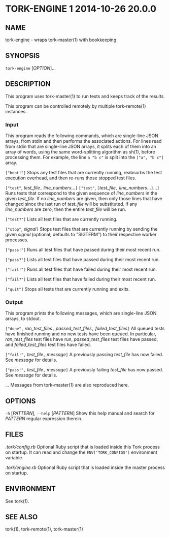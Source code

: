 # TORK-ENGINE 1 2014-10-26 20.0.0

## NAME

tork-engine - wraps tork-master(1) with bookkeeping

## SYNOPSIS

`tork-engine` [*OPTION*]...

## DESCRIPTION

This program uses tork-master(1) to run tests and keeps track of the results.

This program can be controlled remotely by multiple tork-remote(1) instances.

### Input

This program reads the following commands, which are single-line JSON arrays,
from stdin and then performs the associated actions.  For lines read from
stdin that are single-line JSON arrays, it splits each of them into an array
of words, using the same word-splitting algorithm as sh(1), before processing
them.  For example, the line `a "b c"` is split into the `["a", "b c"]` array.

`["boot!"]`
  Stops any test files that are currently running, reabsorbs the test
  execution overhead, and then re-runs those stopped test files.

`["test"`, *test_file*`,` *line_numbers*...`]`
`["test"`, `[`*test_file*`,` *line_numbers*...`]`...`]`
  Runs tests that correspond to the given sequence of *line_numbers* in the
  given *test_file*.  If no *line_numbers* are given, then only those lines
  that have changed since the last run of *test_file* will be substituted.
  If any *line_numbers* are zero, then the entire *test_file* will be run.

`["test?"]`
  Lists all test files that are currently running.

`["stop"`, *signal*`]`
  Stops test files that are currently running by sending the given *signal*
  (optional; defaults to "SIGTERM") to their respective worker processes.

`["pass!"]`
  Runs all test files that have passed during their most recent run.

`["pass?"]`
  Lists all test files that have passed during their most recent run.

`["fail!"]`
  Runs all test files that have failed during their most recent run.

`["fail?"]`
  Lists all test files that have failed during their most recent run.

`["quit"]`
  Stops all tests that are currently running and exits.

### Output

This program prints the following messages, which are single-line JSON arrays,
to stdout.

`["done",` *ran_test_files*`,` *passed_test_files*`,` *failed_test_files*`]`
  All queued tests have finished running and no new tests have been queued.
  In particular, *ran_test_files* test files have run, *passed_test_files*
  test files have passed, and *failed_test_files* test files have failed.

`["fail!",` *test_file*`,` *message*`]`
  A previously passing *test_file* has now failed.  See *message* for details.

`["pass!",` *test_file*`,` *message*`]`
  A previously failing *test_file* has now passed.  See *message* for details.

*...*
  Messages from tork-master(1) are also reproduced here.

## OPTIONS

`-h` [*PATTERN*], `--help` [*PATTERN*]
  Show this help manual and search for *PATTERN* regular expression therein.

## FILES

*.tork/config.rb*
  Optional Ruby script that is loaded inside this Tork process on startup.
  It can read and change the `ENV['TORK_CONFIGS']` environment variable.

*.tork/engine.rb*
  Optional Ruby script that is loaded inside the master process on startup.

## ENVIRONMENT

See tork(1).

## SEE ALSO

tork(1), tork-remote(1), tork-master(1)